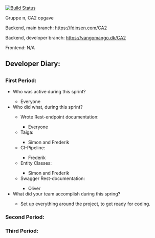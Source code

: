 [![Build Status](https://travis-ci.com/fdinsen/CA2.svg?branch=developer)](https://travis-ci.com/fdinsen/CA2)

Gruppe π, CA2 opgave

Backend, main branch: https://fdinsen.com/CA2

Backend, developer branch: https://vangomango.dk/CA2

Frontend: N/A

<h2>Developer Diary:<h2>
<h3>First Period:</h3>
<ul>
<li>Who was active during this sprint?</li>
<ul><li>Everyone</li></ul>

<li>Who did what, during this sprint?</li>
<ul>
<li>Wrote Rest-endpoint documentation:</li>
<ul><li>Everyone</li></ul>

<li>Taiga:</li>
<ul><li>Simon and Frederik</li></ul>

<li>CI-Pipeline:</li>
<ul><li>Frederik</li></ul>

<li>Entity Classes:</li>
<ul><li>Simon and Frederik</li></ul>

<li>Swagger Rest-documentation:</li>
<ul><li>Oliver</li></ul>

</ul>
<li>What did your team accomplish during this spring?</li>
<ul><li>Set up everything around the project, to get ready for coding.</li></ul>
</ul>

<h3>Second Period:</h3>
<h3>Third Period:</h3>
